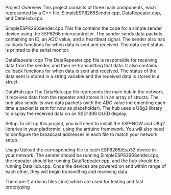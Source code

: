 Project Overview
This project consists of three main components, each represented by a C++ file: SimpleESP8266Sender.cpp, DataRepeater.cpp, and DataHub.cpp.

SimpleESP8266Sender.cpp
This file contains the code for a simple sender device using the ESP8266 microcontroller. The sender sends data packets containing an ID, an ADC value, and a heartbeat signal. The sender also has callback functions for when data is sent and received. The data sent status is printed to the serial monitor.

DataRepeater.cpp
The DataRepeater.cpp file is responsible for receiving data from the sender, and then re-transmitting that data. It also contains callback functions for when data is sent and received. The status of the data sent is stored in a string variable and the received data is stored in a struct.

DataHub.cpp
The DataHub.cpp file represents the main hub in the network. It receives data from the repeater and stores it in an array of structs. The hub also sends its own data packets (with the ADC value incrementing each time a packet is sent for now as placeholder). The hub uses a U8g2 library to display the received data on an SSD1306 OLED display.

Setup
To set up this project, you will need to install the ESP-NOW and U8g2 libraries in your platformio, using the arduino framework. You will also need to configure the broadcast addresses in each file to match your network setup.

Usage
Upload the corresponding file to each ESP8266/Esp32 device in your network. The sender should be running SimpleESP8266Sender.cpp, the repeater should be running DataRepeater.cpp, and the hub should be running DataHub.cpp. Once the devices are powered on and within range of each other, they will begin transmitting and receiving data.

There are 2 arduino files (.ino) which are used for testing and fast prototyping
